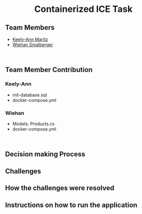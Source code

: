 <h1 align="center">Containerized ICE Task</h1>

## Team Members 
* [Keely-Ann Maritz](https://github.com/Keely-Ann/)
* [Wiehan Smalberger](https://github.com/wiehan007)

<br>

## Team Member Contribution
### Keely-Ann
  * init-database.sql
  * docker-compose.yml

### Wiehan
* Models: Products.cs
* docker-compose.yml

<br>

## Decision making Process

## Challenges

## How the challenges were resolved

## Instructions on how to run the application 


